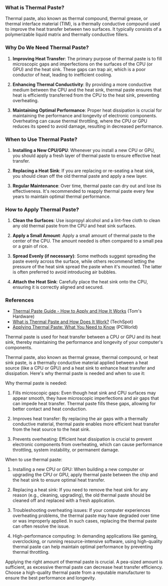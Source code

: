 ### What is Thermal Paste?

Thermal paste, also known as thermal compound, thermal grease, or thermal interface material (TIM), is a thermally conductive compound used to improve the heat transfer between two surfaces. It typically consists of a polymerizable liquid matrix and thermally conductive fillers.

### Why Do We Need Thermal Paste?

1. **Improving Heat Transfer**: The primary purpose of thermal paste is to fill microscopic gaps and imperfections on the surfaces of the CPU (or GPU) and the heat sink. These gaps can trap air, which is a poor conductor of heat, leading to inefficient cooling.

2. **Enhancing Thermal Conductivity**: By providing a more conductive medium between the CPU and the heat sink, thermal paste ensures that heat is efficiently transferred from the CPU to the heat sink, preventing overheating.

3. **Maintaining Optimal Performance**: Proper heat dissipation is crucial for maintaining the performance and longevity of electronic components. Overheating can cause thermal throttling, where the CPU or GPU reduces its speed to avoid damage, resulting in decreased performance.

### When to Use Thermal Paste?

1. **Installing a New CPU/GPU**: Whenever you install a new CPU or GPU, you should apply a fresh layer of thermal paste to ensure effective heat transfer.

2. **Replacing a Heat Sink**: If you are replacing or re-seating a heat sink, you should clean off the old thermal paste and apply a new layer.

3. **Regular Maintenance**: Over time, thermal paste can dry out and lose its effectiveness. It's recommended to reapply thermal paste every few years to maintain optimal thermal performance.

### How to Apply Thermal Paste?

1. **Clean the Surfaces**: Use isopropyl alcohol and a lint-free cloth to clean any old thermal paste from the CPU and heat sink surfaces.

2. **Apply a Small Amount**: Apply a small amount of thermal paste to the center of the CPU. The amount needed is often compared to a small pea or a grain of rice.

3. **Spread Evenly (if necessary)**: Some methods suggest spreading the paste evenly across the surface, while others recommend letting the pressure of the heat sink spread the paste when it's mounted. The latter is often preferred to avoid introducing air bubbles.

4. **Attach the Heat Sink**: Carefully place the heat sink onto the CPU, ensuring it is correctly aligned and secured.

### References
- [Thermal Paste Guide - How to Apply and How It Works](https://www.tomshardware.com/reviews/thermal-paste-comparison,5108.html) (Tom's Hardware)
- [What is Thermal Paste and How Does It Work?](https://www.techspot.com/article/2007-thermal-paste/) (TechSpot)
- [Applying Thermal Paste: What You Need to Know](https://www.pcworld.com/article/2932478/how-to-apply-thermal-paste.html) (PCWorld)

Thermal paste is used for heat transfer between a CPU or GPU and its heat sink, thereby maintaining the performance and longevity of your computer's components.

Thermal paste, also known as thermal grease, thermal compound, or heat sink paste, is a thermally conductive material applied between a heat source (like a CPU or GPU) and a heat sink to enhance heat transfer and dissipation. Here's why thermal paste is needed and when to use it:

Why thermal paste is needed:
1. Fills microscopic gaps: Even though heat sink and CPU surfaces may appear smooth, they have microscopic imperfections and air gaps that can impede heat transfer. Thermal paste fills these gaps, allowing for better contact and heat conduction.

2. Improves heat transfer: By replacing the air gaps with a thermally conductive material, thermal paste enables more efficient heat transfer from the heat source to the heat sink.

3. Prevents overheating: Efficient heat dissipation is crucial to prevent electronic components from overheating, which can cause performance throttling, system instability, or permanent damage.

When to use thermal paste:
1. Installing a new CPU or GPU: When building a new computer or upgrading the CPU or GPU, apply thermal paste between the chip and the heat sink to ensure optimal heat transfer.

2. Replacing a heat sink: If you need to remove the heat sink for any reason (e.g., cleaning, upgrading), the old thermal paste should be cleaned off and replaced with a fresh application.

3. Troubleshooting overheating issues: If your computer experiences overheating problems, the thermal paste may have degraded over time or was improperly applied. In such cases, replacing the thermal paste can often resolve the issue.

4. High-performance computing: In demanding applications like gaming, overclocking, or running resource-intensive software, using high-quality thermal paste can help maintain optimal performance by preventing thermal throttling.

Applying the right amount of thermal paste is crucial. A pea-sized amount is sufficient, as excessive thermal paste can decrease heat transfer efficiency. Choose a high-quality thermal paste from a reputable manufacturer to ensure the best performance and longevity.
